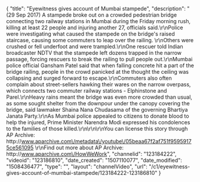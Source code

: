 {
    "title": "Eyewitness gives account of Mumbai stampede",
    "description": "(29 Sep 2017) A stampede broke out on a crowded pedestrian bridge connecting two railway stations in Mumbai during the Friday morning rush, killing at least 22 people and injuring another 27, officials said.\r\nPolice were investigating what caused the stampede on the bridge's raised staircase, causing some commuters to leap over the railing. \r\nOthers were crushed or fell underfoot and were trampled.\r\nOne rescuer told Indian broadcaster NDTV that the stampede left dozens trapped in the narrow passage, forcing rescuers to break the railing to pull people out.\r\nMumbai police official Gansham Patel said that when falling concrete hit a part of the bridge railing, people in the crowd panicked at the thought the ceiling was collapsing and surged forward to escape.\r\nCommuters also often complain about street-sellers hawking their wares on the narrow overpass, which connects two commuter railway stations - Elphinstone and Parel.\r\nHeavy rains meant the bridge was even more crowded than usual, as some sought shelter from the downpour under the canopy covering the bridge, said lawmaker Shaina Nana Chudasama of the governing Bhartiya Janata Party.\r\nAs Mumbai police appealed to citizens to donate blood to help the injured, Prime Minister Narendra Modi expressed his condolences to the families of those killed.\r\n\r\n\r\nYou can license this story through AP Archive: http:\/\/www.aparchive.com\/metadata\/youtube\/05beaa67f2af751f95959175ce561095 \r\nFind out more about AP Archive: http:\/\/www.aparchive.com\/HowWeWork",
    "channelid": "123184222",
    "videoid": "123186810",
    "date_created": "1507110077",
    "date_modified": "1508436477",
    "type": "",
    "layout": "channelVideo",
    "url": "\/c1\/eyewitness-gives-account-of-mumbai-stampede\/123184222-123186810"
}